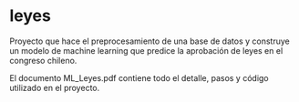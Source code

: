 # leyes
Proyecto que hace el preprocesamiento de una base de datos y construye un modelo de machine learning que predice la aprobación de leyes en el congreso chileno.

El documento ML_Leyes.pdf contiene todo el detalle, pasos y código utilizado en el proyecto.
